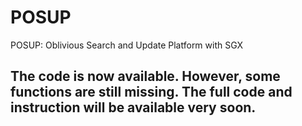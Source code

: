 # POSUP
POSUP: Oblivious Search and Update Platform with SGX

## The code is now available. However, some functions are still missing. The full code and instruction will be available very soon.
